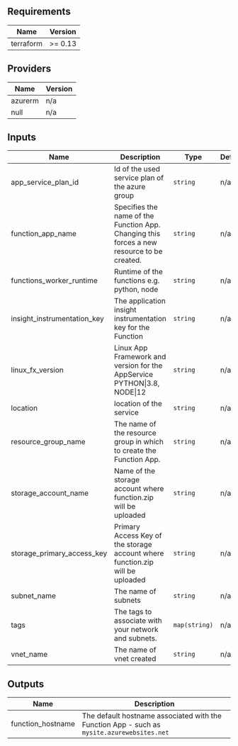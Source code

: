 ## Requirements

| Name | Version |
|------|---------|
| terraform | >= 0.13 |

## Providers

| Name | Version |
|------|---------|
| azurerm | n/a |
| null | n/a |

## Inputs

| Name | Description | Type | Default | Required |
|------|-------------|------|---------|:--------:|
| app\_service\_plan\_id | Id of the used service plan of the azure group | `string` | n/a | yes |
| function\_app\_name | Specifies the name of the Function App. Changing this forces a new resource to be created. | `string` | n/a | yes |
| functions\_worker\_runtime | Runtime of the functions e.g. python, node | `string` | n/a | yes |
| insight\_instrumentation\_key | The application insight instrumentation key for the Function | `string` | n/a | yes |
| linux\_fx\_version | Linux App Framework and version for the AppService PYTHON\|3.8, NODE\|12 | `string` | n/a | yes |
| location | location of the service | `string` | n/a | yes |
| resource\_group\_name | The name of the resource group in which to create the Function App. | `string` | n/a | yes |
| storage\_account\_name | Name of the storage account where function.zip will be uploaded | `string` | n/a | yes |
| storage\_primary\_access\_key | Primary Access Key of the storage account where function.zip will be uploaded | `string` | n/a | yes |
| subnet\_name | The name of subnets | `string` | n/a | yes |
| tags | The tags to associate with your network and subnets. | `map(string)` | n/a | yes |
| vnet\_name | The name of vnet created | `string` | n/a | yes |

## Outputs

| Name | Description |
|------|-------------|
| function\_hostname | The default hostname associated with the Function App - such as `mysite.azurewebsites.net` |

